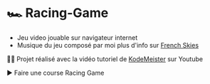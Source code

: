 # 🏎 Racing-Game

- Jeu video jouable sur navigateur internet
- Musique du jeu composé par moi plus d'info sur [French Skies](https://ffm.bio/frenchskies)

👨‍💻 Projet réalisé avec la vidéo tutoriel de [KodeMeister](https://www.youtube.com/watch?v=EOemfVmD-1M&t=24s) sur Youtube


▶ Faire une course Racing Game
